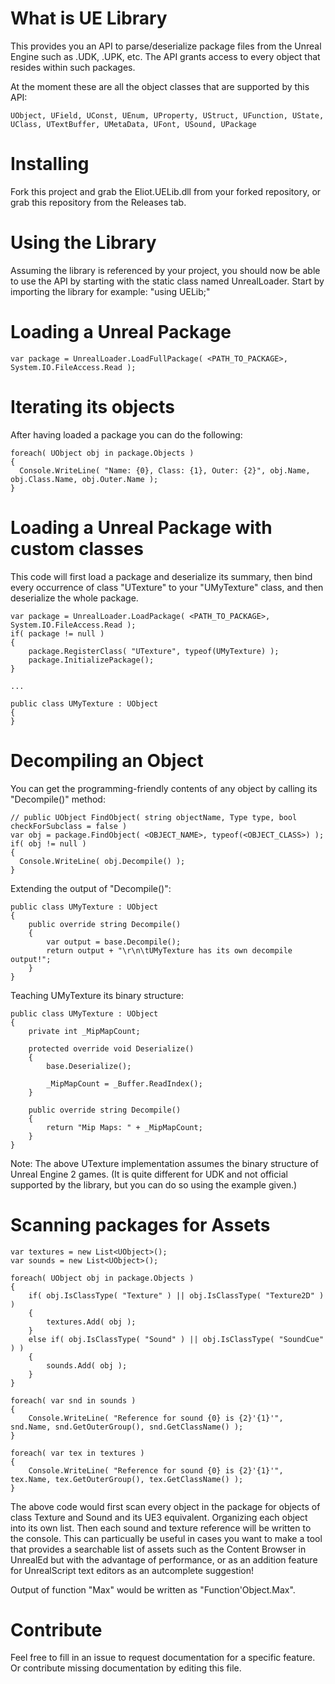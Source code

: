 What is UE Library
==============

This provides you an API to parse/deserialize package files from the Unreal Engine such as .UDK, .UPK, etc.
The API grants access to every object that resides within such packages. 

At the moment these are all the object classes that are supported by this API:

    UObject, UField, UConst, UEnum, UProperty, UStruct, UFunction, UState,
    UClass, UTextBuffer, UMetaData, UFont, USound, UPackage


Installing
==============

Fork this project and grab the Eliot.UELib.dll from your forked repository, or grab this repository from the Releases tab.

Using the Library
==============

Assuming the library is referenced by your project, you should now be able to use the API by starting with the static class named UnrealLoader.
Start by importing the library for example: "using UELib;"

Loading a Unreal Package
==============
  
    var package = UnrealLoader.LoadFullPackage( <PATH_TO_PACKAGE>, System.IO.FileAccess.Read );
    
Iterating its objects
==============    

After having loaded a package you can do the following:

    foreach( UObject obj in package.Objects )
    {
      Console.WriteLine( "Name: {0}, Class: {1}, Outer: {2}", obj.Name, obj.Class.Name, obj.Outer.Name );
    }
    
Loading a Unreal Package with custom classes
==============  
  
This code will first load a package and deserialize its summary, then bind every occurrence of class "UTexture" to your "UMyTexture" class, and then deserialize the whole package.
  
    var package = UnrealLoader.LoadPackage( <PATH_TO_PACKAGE>, System.IO.FileAccess.Read );
    if( package != null )
    {
        package.RegisterClass( "UTexture", typeof(UMyTexture) );
        package.InitializePackage();
    }
    
    ...
    
    public class UMyTexture : UObject
    {
    }
    
    
Decompiling an Object
==============

You can get the programming-friendly contents of any object by calling its "Decompile()" method:

    // public UObject FindObject( string objectName, Type type, bool checkForSubclass = false )
    var obj = package.FindObject( <OBJECT_NAME>, typeof(<OBJECT_CLASS>) );
    if( obj != null )
    {
      Console.WriteLine( obj.Decompile() );
    }
    
    
Extending the output of "Decompile()":

    public class UMyTexture : UObject
    {
        public override string Decompile()
        {
            var output = base.Decompile();
            return output + "\r\n\tUMyTexture has its own decompile output!";       
        }
    }
    
Teaching UMyTexture its binary structure:

    public class UMyTexture : UObject
    {
        private int _MipMapCount;
        
        protected override void Deserialize()
        {
            base.Deserialize();
            
            _MipMapCount = _Buffer.ReadIndex();
        }
        
        public override string Decompile()
        {
            return "Mip Maps: " + _MipMapCount;   
        }
    }
    
Note: The above UTexture implementation assumes the binary structure of Unreal Engine 2 games. (It is quite different for UDK and not official supported by the library, but you can do so using the example given.)

Scanning packages for Assets
==============

    var textures = new List<UObject>();
    var sounds = new List<UObject>();

    foreach( UObject obj in package.Objects )
    {
        if( obj.IsClassType( "Texture" ) || obj.IsClassType( "Texture2D" ) )
        {
            textures.Add( obj );
        }
        else if( obj.IsClassType( "Sound" ) || obj.IsClassType( "SoundCue" ) )
        {
            sounds.Add( obj ); 
        }
    }

    foreach( var snd in sounds )
    {
        Console.WriteLine( "Reference for sound {0} is {2}'{1}'", snd.Name, snd.GetOuterGroup(), snd.GetClassName() );
    }

    foreach( var tex in textures )
    {
        Console.WriteLine( "Reference for sound {0} is {2}'{1}'", tex.Name, tex.GetOuterGroup(), tex.GetClassName() );
    }


The above code would first scan every object in the package for objects of class Texture and Sound and its UE3 equivalent. Organizing each object into its own list. Then each sound and texture reference will be written to the console. This can particually be useful in cases you want to make a tool that provides a searchable list of assets such as the Content Browser in UnrealEd but with the advantage of performance, or as an addition feature for UnrealScript text editors as an autcomplete suggestion!

Output of function "Max" would be written as "Function'Object.Max".

Contribute
==============

Feel free to fill in an issue to request documentation for a specific feature. Or contribute missing documentation by editing this file.
